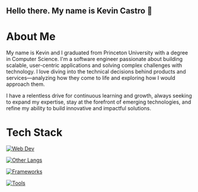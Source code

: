 ## Hello there. My name is Kevin Castro 👋

#  About Me
My name is Kevin and I graduated from Princeton University with a degree in Computer Science. I'm a software engineer passionate about building scalable, user-centric applications and solving complex challenges with technology. I love diving into the technical decisions behind products and services—analyzing how they come to life and exploring how I would approach them.  

I have a relentless drive for continuous learning and growth, always seeking to expand my expertise, stay at the forefront of emerging technologies, and refine my ability to build innovative and impactful solutions.



# Tech Stack
[![Web Dev](https://skillicons.dev/icons?i=html,css,tailwind,react,next&theme=dark)](https://skillicons.dev)


[![Other Langs](https://skillicons.dev/icons?i=js,ts,python,java&theme=dark)](https://skillicons.dev)

[![Frameworks](https://skillicons.dev/icons?i=express,nodejs,flask,postgres&theme=dark)](https://skillicons.dev)

[![Tools](https://skillicons.dev/icons?i=vscode,postman,vercel,heroku,github,figma)](https://skillicons.dev)

